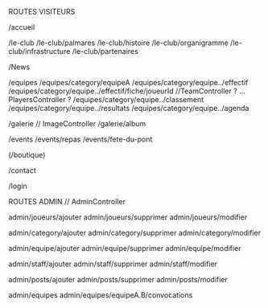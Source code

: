 ROUTES VISITEURS

/accueil

/le-club
/le-club/palmares
/le-club/histoire
/le-club/organigramme
/le-club/infrastructure
/le-club/partenaires

/News

/equipes
/equipes/category/equipeA
/equipes/category/equipe../effectif
/equipes/category/equipe../effectif/fiche/joueurId           //TeamController ? ... PlayersController ? 
/equipes/category/equipe../classement
/equipes/category/equipe../resultats
/equipes/category/equipe../agenda

/galerie                            // ImageController
/galerie/album

/events
/events/repas
/events/fete-du-pont

(/boutique)

/contact

/login

ROUTES ADMIN            // AdminController

admin/joueurs/ajouter
admin/joueurs/supprimer
admin/joueurs/modifier

admin/category/ajouter
admin/category/supprimer
admin/category/modifier

admin/equipe/ajouter
admin/equipe/supprimer
admin/equipe/modifier

admin/staff/ajouter
admin/staff/supprimer
admin/staff/modifier

admin/posts/ajouter
admin/posts/supprimer
admin/posts/modifier

admin/equipes
admin/equipes/equipeA.B/convocations

